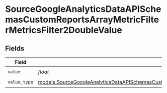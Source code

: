 # SourceGoogleAnalyticsDataAPISchemasCustomReportsArrayMetricFilterMetricsFilter2DoubleValue


## Fields

| Field                                                                                                                                                                                                                          | Type                                                                                                                                                                                                                           | Required                                                                                                                                                                                                                       | Description                                                                                                                                                                                                                    |
| ------------------------------------------------------------------------------------------------------------------------------------------------------------------------------------------------------------------------------ | ------------------------------------------------------------------------------------------------------------------------------------------------------------------------------------------------------------------------------ | ------------------------------------------------------------------------------------------------------------------------------------------------------------------------------------------------------------------------------ | ------------------------------------------------------------------------------------------------------------------------------------------------------------------------------------------------------------------------------ |
| `value`                                                                                                                                                                                                                        | *float*                                                                                                                                                                                                                        | :heavy_check_mark:                                                                                                                                                                                                             | N/A                                                                                                                                                                                                                            |
| `value_type`                                                                                                                                                                                                                   | [models.SourceGoogleAnalyticsDataAPISchemasCustomReportsArrayMetricFilterMetricsFilter2ExpressionsValueType](../models/sourcegoogleanalyticsdataapischemascustomreportsarraymetricfiltermetricsfilter2expressionsvaluetype.md) | :heavy_check_mark:                                                                                                                                                                                                             | N/A                                                                                                                                                                                                                            |